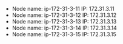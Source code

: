 * Node name: ip-172-31-3-11    IP: 172.31.3.11
* Node name: ip-172-31-3-12    IP: 172.31.3.12
* Node name: ip-172-31-3-13    IP: 172.31.3.13
* Node name: ip-172-31-3-14    IP: 172.31.3.14
* Node name: ip-172-31-3-15    IP: 172.31.3.15
